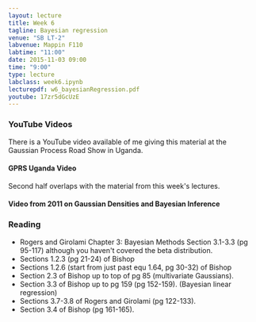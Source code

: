 ```yaml
---
layout: lecture
title: Week 6
tagline: Bayesian regression
venue: "SB LT-2"
labvenue: Mappin F110
labtime: "11:00"
date: 2015-11-03 09:00
time: "9:00"
type: lecture
labclass: week6.ipynb
lecturepdf: w6_bayesianRegression.pdf
youtube: 17zr5dGcUzE
---
```


### YouTube Videos

There is a YouTube video available of me giving this material at the
Gaussian Process Road Show in Uganda.

#### GPRS Uganda Video

Second half overlaps with the material from this week's lectures.

#### Video from 2011 on Gaussian Densities and Bayesian Inference

### Reading

-   Rogers and Girolami Chapter 3: Bayesian Methods Section 3.1-3.3 (pg
    95-117) although you haven't covered the beta distribution.
-   Sections 1.2.3 (pg 21-24) of Bishop
-   Sections 1.2.6 (start from just past equ 1.64, pg 30-32) of Bishop
-   Section 2.3 of Bishop up to top of pg 85 (multivariate Gaussians).
-   Section 3.3 of Bishop up to pg 159 (pg 152-159). (Bayesian linear
    regression)
-   Sections 3.7-3.8 of Rogers and Girolami (pg 122-133).
-   Section 3.4 of Bishop (pg 161-165).

